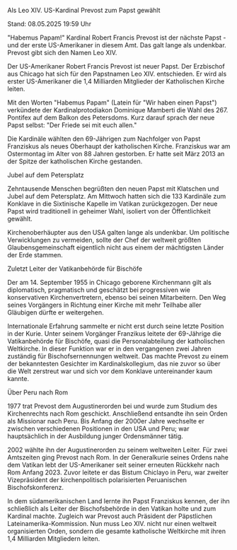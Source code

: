 
Als Leo XIV.
US-Kardinal Prevost zum Papst gewählt 


Stand: 08.05.2025 19:59 Uhr


"Habemus Papam!" Kardinal Robert Francis Prevost ist der nächste Papst - und der erste US-Amerikaner in diesem Amt. Das galt lange als undenkbar. Prevost gibt sich den Namen Leo XIV.



Der US-Amerikaner Robert Francis Prevost ist neuer Papst. Der Erzbischof aus Chicago hat sich für den Papstnamen Leo XIV. entschieden. Er wird als erster US-Amerikaner die 1,4 Milliarden Mitglieder der Katholischen Kirche leiten.


Mit den Worten "Habemus Papam" (Latein für "Wir haben einen Papst") verkündete der Kardinalprotodiakon Dominique Mamberti die Wahl des 267. Pontifex auf dem Balkon des Petersdoms. Kurz darauf sprach der neue Papst selbst: "Der Friede sei mit euch allen."


Die Kardinäle wählten den 69-Jährigen zum Nachfolger von Papst Franziskus als neues Oberhaupt der katholischen Kirche. Franziskus war am Ostermontag im Alter von 88 Jahren gestorben. Er hatte seit März 2013 an der Spitze der katholischen Kirche gestanden.

Jubel auf dem Petersplatz


Zehntausende Menschen begrüßten den neuen Papst mit Klatschen und Jubel auf dem Petersplatz. Am Mittwoch hatten sich die 133 Kardinäle zum Konklave in die Sixtinische Kapelle im Vatikan zurückgezogen. Der neue Papst wird traditionell in geheimer Wahl, isoliert von der Öffentlichkeit gewählt.


Kirchenoberhäupter aus den USA galten lange als undenkbar. Um politische Verwicklungen zu vermeiden, sollte der Chef der weltweit größten Glaubensgemeinschaft eigentlich nicht aus einem der mächtigsten Länder der Erde stammen.

Zuletzt Leiter der Vatikanbehörde für Bischöfe


Der am 14. September 1955 in Chicago geborene Kirchenmann gilt als diplomatisch, pragmatisch und geschätzt bei progressiven wie konservativen Kirchenvertretern, ebenso bei seinen Mitarbeitern. Den Weg seines Vorgängers in Richtung einer Kirche mit mehr Teilhabe aller Gläubigen dürfte er weitergehen.


Internationale Erfahrung sammelte er nicht erst durch seine letzte Position in der Kurie. Unter seinem Vorgänger Franzikus leitete der 69-Jährige die Vatikanbehörde für Bischöfe, quasi die Personalabteilung der katholischen Weltkirche. In dieser Funktion war er in den vergangenen zwei Jahren zuständig für Bischofsernennungen weltweit. Das machte Prevost zu einem der bekanntesten Gesichter im Kardinalskollegium, das nie zuvor so über die Welt zerstreut war und sich vor dem Konklave untereinander kaum kannte.

Über Peru nach Rom


1977 trat Prevost dem Augustinerorden bei und wurde zum Studium des Kirchenrechts nach Rom geschickt. Anschließend entsandte ihn sein Orden als Missionar nach Peru. Bis Anfang der 2000er Jahre wechselte er zwischen verschiedenen Positionen in den USA und Peru; war hauptsächlich in der Ausbildung junger Ordensmänner tätig.


2002 wählte ihn der Augustinerorden zu seinem weltweiten Leiter. Für zwei Amtszeiten ging Prevost nach Rom. In der Generalkurie seines Ordens nahe dem Vatikan lebt der US-Amerikaner seit seiner erneuten Rückkehr nach Rom Anfang 2023. Zuvor leitete er das Bistum Chiclayo in Peru, war zweiter Vizepräsident der kirchenpolitisch polarisierten Peruanischen Bischofskonferenz.


In dem südamerikanischen Land lernte ihn Papst Franziskus kennen, der ihn schließlich als Leiter der Bischofsbehörde in den Vatikan holte und zum Kardinal machte. Zugleich war Prevost auch Präsident der Päpstlichen Lateinamerika-Kommission. Nun muss Leo XIV. nicht nur einen weltweit organisierten Orden, sondern die gesamte katholische Weltkirche mit ihren 1,4 Milliarden Mitgliedern leiten.

